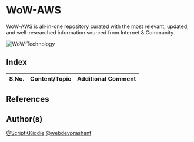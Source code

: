 # WoW-AWS
WoW-AWS is all-in-one repository curated with the most relevant, updated, and well-researched information sourced from Internet &amp; Community.

![WoW-Technology](https://img.shields.io/badge/WoW-Technology-brightgreen?style=flat-square&logo=github)

## Index

S.No. | Content/Topic | Additional Comment
--- | --- | ---

## References

## Author(s)

[@ScriptKKiddie](https://github.com/ScriptKKiddie)
[@webdevprashant](https://github.com/webdevprashant)
